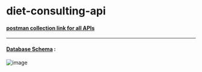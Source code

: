 # diet-consulting-api

####  [postman collection link for all APIs](https://www.getpostman.com/collections/3f138b2e177bd32fa2a4)
---
#### [Database Schema](https://drawsql.app/umar-1/diagrams/diet-consulting) : 

![image](https://user-images.githubusercontent.com/58395171/162686436-f677d435-4900-40cd-bffd-97b389c1507f.png)
